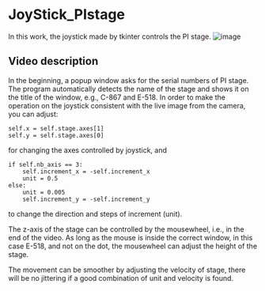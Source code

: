 # JoyStick_PIstage

In this work, the joystick made by tkinter controls the PI stage.
![image](https://github.com/tehsinchen/JoyStick_PIstage/blob/main/demo/JoyStick_PIstage.gif)

## Video description

In the beginning, a popup window asks for the serial numbers of PI stage. The program automatically detects the name of the stage and shows it on the title of the window, e.g., C-867 and E-518.
In order to make the operation on the joystick consistent with the live image from the camera, you can adjust:
```
self.x = self.stage.axes[1]
self.y = self.stage.axes[0]
```
for changing the axes controlled by joystick, and
```
if self.nb_axis == 3:
    self.increment_x = -self.increment_x
    unit = 0.5
else:
    unit = 0.005
    self.increment_y = -self.increment_y
```  

to change the direction and steps of increment (unit).

The z-axis of the stage can be controlled by the mousewheel, i.e., in the end of the video. As long as the mouse is inside the correct window, in this case E-518, and not on the dot, the mousewheel can adjust the height of the stage. 

The movement can be smoother by adjusting the velocity of stage, there will be no jittering if a good combination of unit and velocity is found.


